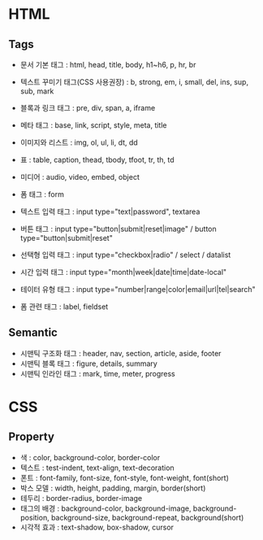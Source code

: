 # HTML 

## Tags
- 문서 기본 태그 : html, head, title, body, h1~h6, p, hr, br
- 텍스트 꾸미기 태그(CSS 사용권장) : b, strong, em, i, small, del, ins, sup, sub, mark 
- 블록과 링크 태그 : pre, div, span, a, iframe
- 메타 태그 : base, link, script, style, meta, title
- 이미지와 리스트 : img, ol, ul, li, dt, dd
- 표 : table, caption, thead, tbody, tfoot, tr, th, td
- 미디어 : audio, video, embed, object

- 폼 태그 : form
- 텍스트 입력 태그 : input type="text|password", textarea
- 버튼 태그 : input type="button|submit|reset|image" / button type="button|submit|reset"
- 선택형 입력 태그 : input type="checkbox|radio" / select / datalist
- 시간 입력 태그 : input type="month|week|date|time|date-local"
- 테이터 유형 태그 : input type="number|range|color|email|url|tel|search"
- 폼 관련 태그 : label, fieldset

## Semantic
- 시맨틱 구조화 태그 : header, nav, section, article, aside, footer
- 시맨틱 블록 태그 : figure, details, summary
- 시맨틱 인라인 태그 : mark, time, meter, progress

# CSS

## Property
- 색 : color, background-color, border-color
- 텍스트 : test-indent, text-align, text-decoration
- 폰트 : font-family, font-size, font-style, font-weight, font(short)
- 박스 모델 : width, height, padding, margin, border(short)
- 테두리 : border-radius, border-image
- 태그의 배경 : background-color, background-image, background-position, background-size, background-repeat, background(short)
- 시각적 효과 : text-shadow, box-shadow, cursor
